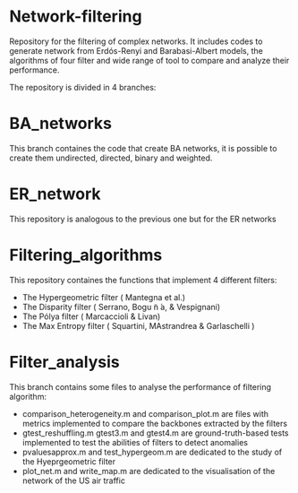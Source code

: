 # Network-filtering
Repository for the filtering of complex networks. It includes codes to generate network from Erdós-Renyi and Barabasi-Albert models, the algorithms of four filter and wide range of tool to compare and analyze their performance. 

The repository is divided in 4 branches: 

# BA_networks
This branch containes the code that create BA networks, it is possible to create them undirected, directed, binary and weighted.

# ER_network
This repository is analogous to the previous one but for the ER networks

# Filtering_algorithms
This repository containes the functions that implement 4 different filters: 
- The Hypergeometric filter ( Mantegna et al.)
- The Disparity filter ( Serrano, Bogu ̃n ́a, & Vespignani)
- The Pólya filter ( Marcaccioli & Livan)
- The Max Entropy filter ( Squartini, MAstrandrea & Garlaschelli )

# Filter_analysis
This branch contains some files to analyse the performance of filtering algorithm: 
- comparison_heterogeneity.m and comparison_plot.m are files with metrics implemented to compare the backbones extracted by the filters
- gtest_reshuffling.m gtest3.m and gtest4.m are ground-truth-based tests implemented to test the abilities of filters to detect anomalies
- pvaluesapprox.m and test_hypergeom.m are dedicated to the study of the Hyeprgeometric filter
- plot_net.m and write_map.m are dedicated to the visualisation of the network of the US air traffic 


